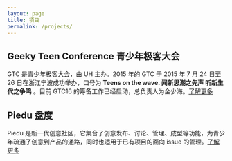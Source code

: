 ```yaml
---
layout: page
title: 项目
permalink: /projects/
---
```


## Geeky Teen Conference 青少年极客大会

GTC 是青少年极客大会，由 UH 主办。2015 年的 GTC 于 2015 年 7 月 24 日至 26 日在浙江宁波成功举办，口号为 **Teens on the wave. 闻新思潮之先声 听新生代之争鸣** 。目前 GTC16 的筹备工作已经启动，总负责人为金少海。[了解更多](http://geekyteen.cn)

## Piedu 盘度

Piedu 是新一代创意社区，它集合了创意发布、讨论、管理、成型等功能，为青少年疏通了创意到产品的通路，同时也适用于已有项目的面向 issue 的管理。[了解更多](http://piedu.net)
